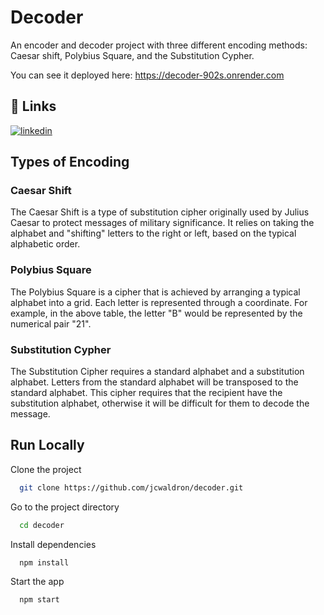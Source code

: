 # Decoder
An encoder and decoder project with three different encoding methods: Caesar shift, Polybius Square, and the Substitution Cypher.

You can see it deployed here: https://decoder-902s.onrender.com
## 🔗 Links
[![linkedin](https://img.shields.io/badge/linkedin-0A66C2?style=for-the-badge&logo=linkedin&logoColor=white)](https://www.linkedin.com/in/jessica-c-waldron/)


## Types of Encoding

### Caesar Shift
The Caesar Shift is a type of substitution cipher originally used by Julius Caesar to protect messages of military significance. It relies on taking the alphabet and "shifting" letters to the right or left, based on the typical alphabetic order.

### Polybius Square
The Polybius Square is a cipher that is achieved by arranging a typical alphabet into a grid. Each letter is represented through a coordinate. For example, in the above table, the letter "B" would be represented by the numerical pair "21".

### Substitution Cypher
The Substitution Cipher requires a standard alphabet and a substitution alphabet. Letters from the standard alphabet will be transposed to the standard alphabet. This cipher requires that the recipient have the substitution alphabet, otherwise it will be difficult for them to decode the message.
## Run Locally

Clone the project

```bash
  git clone https://github.com/jcwaldron/decoder.git
```

Go to the project directory

```bash
  cd decoder
```

Install dependencies

```bash
  npm install
```

Start the app

```bash
  npm start
```
